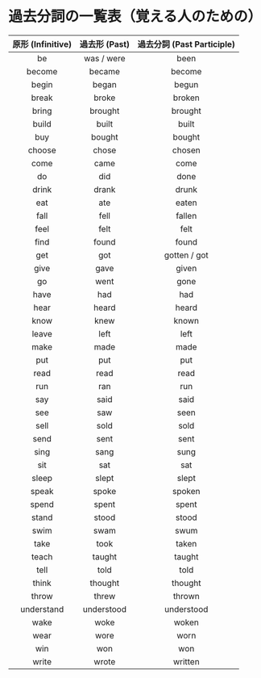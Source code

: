 # 過去分詞の一覧表（覚える人のための）

| 原形 (Infinitive) | 過去形 (Past) | 過去分詞 (Past Participle) |
|:---:|:---:|:---:|
| be                | was / were    | been                     |
| become            | became        | become                   |
| begin             | began         | begun                    |
| break             | broke         | broken                   |
| bring             | brought       | brought                  |
| build             | built         | built                    |
| buy               | bought        | bought                   |
| choose            | chose         | chosen                   |
| come              | came          | come                     |
| do                | did           | done                     |
| drink             | drank         | drunk                    |
| eat               | ate           | eaten                    |
| fall              | fell          | fallen                   |
| feel              | felt          | felt                     |
| find              | found         | found                    |
| get               | got           | gotten / got             |
| give              | gave          | given                    |
| go                | went          | gone                     |
| have              | had           | had                      |
| hear              | heard         | heard                    |
| know              | knew          | known                    |
| leave             | left          | left                     |
| make              | made          | made                     |
| put               | put           | put                      |
| read              | read          | read                     |
| run               | ran           | run                      |
| say               | said          | said                     |
| see               | saw           | seen                     |
| sell              | sold          | sold                     |
| send              | sent          | sent                     |
| sing              | sang          | sung                     |
| sit               | sat           | sat                      |
| sleep             | slept         | slept                    |
| speak             | spoke         | spoken                   |
| spend             | spent         | spent                    |
| stand             | stood         | stood                    |
| swim              | swam          | swum                     |
| take              | took          | taken                    |
| teach             | taught        | taught                   |
| tell              | told          | told                     |
| think             | thought       | thought                  |
| throw             | threw         | thrown                   |
| understand        | understood    | understood               |
| wake              | woke          | woken                    |
| wear              | wore          | worn                     |
| win               | won           | won                      |
| write             | wrote         | written                  |

